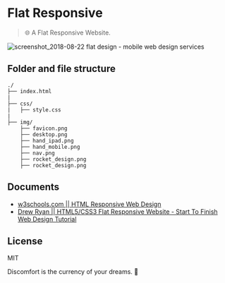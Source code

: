# Flat Responsive

> 🌐 A Flat Responsive Website.

![screenshot_2018-08-22 flat design - mobile web design services](https://user-images.githubusercontent.com/34389409/44475205-a3cc1e00-a65e-11e8-9e71-903de52ebaee.png)

## Folder and file structure

```
./
├── index.html
|
├── css/
|   ├── style.css
|
├── img/ 
    ├── favicon.png
    ├── desktop.png
    ├── hand_ipad.png
    ├── hand_mobile.png
    ├── nav.png
    ├── rocket_design.png
    ├── rocket_design.png      
```

## Documents

* [w3schools.com || HTML Responsive Web Design](https://www.w3schools.com/html/html_responsive.asp)
* [Drew Ryan || HTML5/CSS3 Flat Responsive Website - Start To Finish Web Design Tutorial](https://www.youtube.com/watch?v=muZ0JYBCnrU)

## License

MIT

<!-- INSPIRATIONAL_QUOTE_START -->
Discomfort is the currency of your dreams.
🦄
<!-- INSPIRATIONAL_QUOTE_END -->
